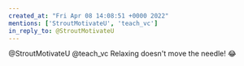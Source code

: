 ```yaml
---
created_at: "Fri Apr 08 14:08:51 +0000 2022"
mentions: ['StroutMotivateU', 'teach_vc']
in_reply_to: @StroutMotivateU
---
```


@StroutMotivateU @teach_vc Relaxing doesn't move the needle! 😂